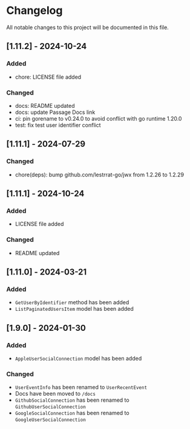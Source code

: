 # Changelog

All notable changes to this project will be documented in this file.

## [1.11.2] - 2024-10-24

### Added

- chore: LICENSE file added

### Changed

- docs: README updated
- docs: update Passage Docs link
- ci: pin gorename to v0.24.0 to avoid conflict with go runtime 1.20.0
- test: fix test user identifier conflict

## [1.11.1] - 2024-07-29

### Changed

- chore(deps): bump github.com/lestrrat-go/jwx from 1.2.26 to 1.2.29

## [1.11.1] - 2024-10-24

### Added

- LICENSE file added

### Changed

- README updated

## [1.11.0] - 2024-03-21

### Added

- `GetUserByIdentifier` method has been added
- `ListPaginatedUsersItem` model has been added

## [1.9.0] - 2024-01-30

### Added

- `AppleUserSocialConnection` model has been added

### Changed

- `UserEventInfo` has been renamed to `UserRecentEvent`
- Docs have been moved to `/docs`
- `GithubSocialConnection` has been renamed to `GithubUserSocialConnection`
- `GoogleSocialConnection` has been renamed to `GoogleUserSocialConnection`
